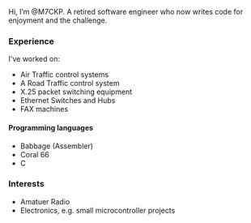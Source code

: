 Hi, I’m @M7CKP. A retired software engineer who now writes code for enjoyment and the challenge.

### Experience
I've worked on:
- Air Traffic control systems
- A Road Traffic control system
- X.25 packet switching equipment
- Ethernet Switches and Hubs
- FAX machines

#### Programming languages
- Babbage (Assembler)
- Coral 66
- C

### Interests
- Amatuer Radio
- Electronics, e.g. small microcontroller projects


<!---
M7CKP/M7CKP is a ✨ special ✨ repository because its `README.md` (this file) appears on your GitHub profile.
You can click the Preview link to take a look at your changes.
--->
